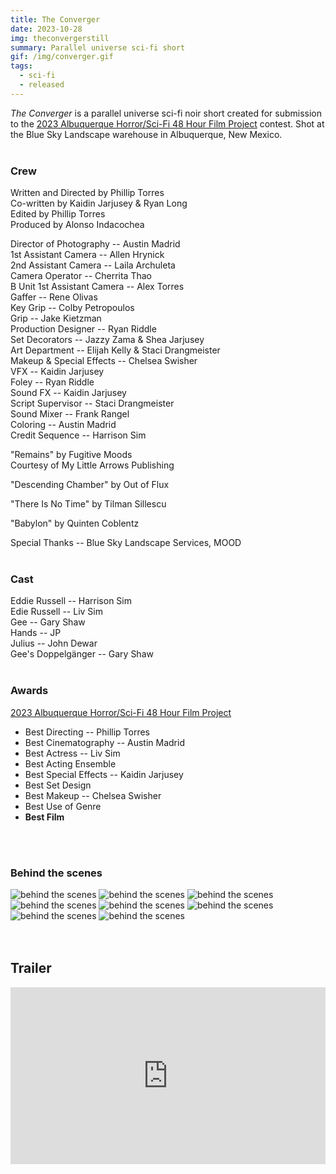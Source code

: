 ```yaml
---
title: The Converger
date: 2023-10-28
img: theconvergerstill
summary: Parallel universe sci-fi short
gif: /img/converger.gif
tags:
  - sci-fi
  - released
---
```


_The Converger_ is a parallel universe sci-fi noir short created for submission to the [2023 Albuquerque Horror/Sci-Fi 48 Hour Film Project](https://www.48hourfilm.com/albuquerque/scifi_horror) contest. Shot at the Blue Sky Landscape warehouse in Albuquerque, New Mexico.
</br>
</br>

### Crew

Written and Directed by Phillip Torres</br>
Co-written by Kaidin Jarjusey & Ryan Long</br>
Edited by Phillip Torres</br>
Produced by Alonso Indacochea</br>

Director of Photography -- Austin Madrid</br>
1st Assistant Camera -- Allen Hrynick</br>
2nd Assistant Camera -- Laila Archuleta</br>
Camera Operator -- Cherrita Thao</br>
B Unit 1st Assistant Camera -- Alex Torres</br>
Gaffer -- Rene Olivas</br>
Key Grip -- Colby Petropoulos</br>
Grip -- Jake Kietzman</br>
Production Designer -- Ryan Riddle</br>
Set Decorators -- Jazzy Zama & Shea Jarjusey</br>
Art Department -- Elijah Kelly & Staci Drangmeister</br>
Makeup & Special Effects -- Chelsea Swisher</br>
VFX -- Kaidin Jarjusey</br>
Foley -- Ryan Riddle</br>
Sound FX -- Kaidin Jarjusey</br>
Script Supervisor -- Staci Drangmeister</br>
Sound Mixer -- Frank Rangel</br>
Coloring -- Austin Madrid</br>
Credit Sequence -- Harrison Sim</br>

"Remains" by Fugitive Moods</br>
Courtesy of My Little Arrows Publishing</br>

"Descending Chamber" by Out of Flux</br>

"There Is No Time" by Tilman Sillescu</br>

"Babylon" by Quinten Coblentz</br>

Special Thanks -- Blue Sky Landscape Services, MOOD
</br>
</br>

### Cast

Eddie Russell -- Harrison Sim</br>
Edie Russell -- Liv Sim</br>
Gee -- Gary Shaw</br>
Hands -- JP</br>
Julius -- John Dewar</br>
Gee's Doppelgänger -- Gary Shaw
</br>
</br>

### Awards

[2023 Albuquerque Horror/Sci-Fi 48 Hour Film Project](https://www.48hourfilm.com/albuquerque/scifi_horror)
* Best Directing -- Phillip Torres
* Best Cinematography -- Austin Madrid
* Best Actress -- Liv Sim
* Best Acting Ensemble
* Best Special Effects -- Kaidin Jarjusey
* Best Set Design
* Best Makeup -- Chelsea Swisher
* Best Use of Genre
* **Best Film**
</br>
</br>

### Behind the scenes

<div class="row g-2">
  <div class="col-lg-6 col-md-12 mb-6 mb-lg-0">
  	<img src="/img/the_converger/behind_the_scenes8.jpg" class="w-100 shadow-1-strong rounded mb-2" alt="behind the scenes">
	<img src="/img/the_converger/behind_the_scenes6.jpg" class="w-100 shadow-1-strong rounded mb-2" alt="behind the scenes">
  	<img src="/img/the_converger/behind_the_scenes1.png" class="w-100 shadow-1-strong rounded mb-2" alt="behind the scenes">
  </div>
  <div class="col-lg-6 mb-6 mb-lg-0">
	<img src="/img/the_converger/behind_the_scenes4.jpg" class="w-100 shadow-1-strong rounded mb-2" alt="behind the scenes">
	<img src="/img/the_converger/behind_the_scenes2.jpg" class="w-100 shadow-1-strong rounded mb-2" alt="behind the scenes">
  	<img src="/img/the_converger/behind_the_scenes3.jpg" class="w-100 shadow-1-strong rounded mb-2" alt="behind the scenes">
  	<img src="/img/the_converger/behind_the_scenes5.jpg" class="w-100 shadow-1-strong rounded mb-2" alt="behind the scenes">
	<img src="/img/the_converger/behind_the_scenes7.jpg" class="w-100 shadow-1-strong rounded mb-2" alt="behind the scenes">
  </div>
</div>
<br><br>

## Trailer

<style>.embed-container { position: relative; padding-bottom: 56.25%; height: 0; overflow: hidden; max-width: 100%; } .embed-container iframe, .embed-container object, .embed-container embed { position: absolute; top: 0; left: 0; width: 100%; height: 100%; }</style><div class='embed-container'><iframe width="100%" height="400vh" src="https://www.youtube.com/embed/Drc3I2FFqo8?si=mM7qC9uBR8qGpqWL" title="YouTube video player" frameborder="0" allow="accelerometer; autoplay; clipboard-write; encrypted-media; gyroscope; picture-in-picture" allowfullscreen></iframe></div>